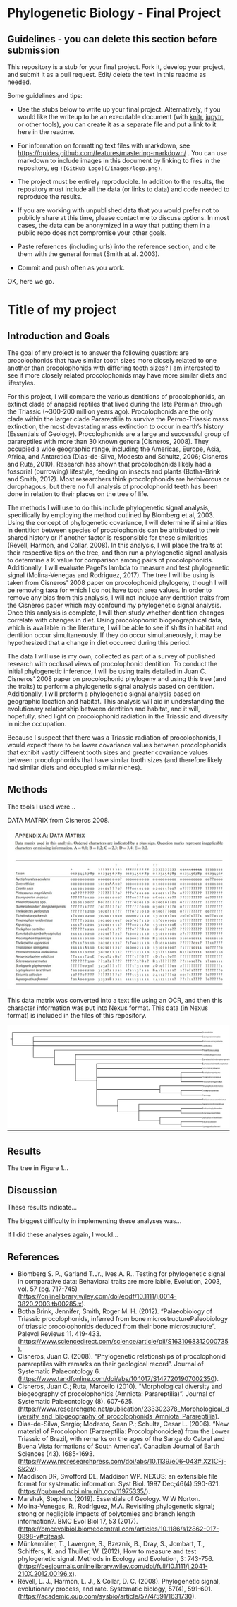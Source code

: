 # Phylogenetic Biology - Final Project

## Guidelines - you can delete this section before submission

This repository is a stub for your final project. Fork it, develop your project, and submit it as a pull request. Edit/ delete the text in this readme as needed.

Some guidelines and tips:

- Use the stubs below to write up your final project. Alternatively, if you would like the writeup to be an executable document (with [knitr](http://yihui.name/knitr/), [jupytr](http://jupyter.org/), or other tools), you can create it as a separate file and put a link to it here in the readme.

- For information on formatting text files with markdown, see https://guides.github.com/features/mastering-markdown/ . You can use markdown to include images in this document by linking to files in the repository, eg `![GitHub Logo](/images/logo.png)`.

- The project must be entirely reproducible. In addition to the results, the repository must include all the data (or links to data) and code needed to reproduce the results.

- If you are working with unpublished data that you would prefer not to publicly share at this time, please contact me to discuss options. In most cases, the data can be anonymized in a way that putting them in a public repo does not compromise your other goals.

- Paste references (including urls) into the reference section, and cite them with the general format (Smith at al. 2003).

- Commit and push often as you work.

OK, here we go.

# Title of my project

## Introduction and Goals

The goal of my project is to answer the following question: are procolophonids that have similar tooth sizes more closely related to one another than procolophonids with differing tooth sizes? I am interested to see if more closely related procolophonids may have more similar diets and lifestyles.

For this project, I will compare the various dentitions of procolophonids, an extinct clade of anapsid reptiles that lived during the late Permian through the Triassic (~300-200 million years ago). Procolophonids are the only clade within the larger clade Parareptilia to survive the Permo-Triassic mass extinction, the most devastating mass extinction to occur in earth’s history (Essentials of Geology). Procolophonids are a large and successful group of parareptiles with more than 30 known genera (Cisneros, 2008). They occupied a wide geographic range, including the Americas, Europe, Asia, Africa, and Antarctica (Dias-de-Silva, Modesto and Schultz, 2006; Cisneros and Ruta, 2010). Research has shown that procolophonids likely had a fossorial (burrowing) lifestyle, feeding on insects and plants (Botha-Brink and Smith, 2012). Most researchers think procolophonids are herbivorous or durophagous, but there no full analysis of procolophonid teeth has been done in relation to their places on the tree of life. 

The methods I will use to do this include phylogenetic signal analysis, specifically by employing the method outlined by Blomberg et al, 2003. 
Using the concept of phylogenetic covariance, I will determine if similarities in dentition between species of procolophonids can be attributed to their shared history or if another factor is responsible for these similarities (Revell, Harmon, and Collar, 2008). In this analysis, I will place the traits at their respective tips on the tree, and then run a phylogenetic signal analysis to determine a K value for comparison among pairs of procolophonids. Additionally, I will evaluate Pagel's lambda to measure and test phylogenetic signal (Molina-Venegas and Rodriguez, 2017). The tree I will be using is taken from Cisneros' 2008 paper on procolophonid phylogeny, though I will be removing taxa for which I do not have tooth area values. In order to remove any bias from this analysis, I will not include any dentition traits from the Cisneros paper which may confound my phylogenetic signal analysis. Once this analysis is complete, I will then study whether dentition changes correlate with changes in diet. Using procolophonid biogeographical data, which is available in the literature, I will be able to see if shifts in habitat and dentition occur simultaneously. If they do occur simultaneously, it may be hypothesized that a change in diet occurred during this period. 

The data I will use is my own, collected as part of a survey of published research with occlusal views of procolophonid dentition. To conduct the initial phylogenetic inference, I will be using traits detailed in Juan C. Cisneros' 2008 paper on procolophonid phylogeny and using this tree (and the traits) to perform a phylogenetic signal analysis based on dentition. Additionally, I will preform a phylogenetic signal analysis based on geographic location and habitat. This analysis will aid in understanding the evolutionary relationship between dentition and habitat, and it will, hopefully, shed light on procolophonid radiation in the Triassic and diversity in niche occupation. 


Because I suspect that there was a Triassic radiation of procolophonids, I would expect there to be lower covariance values between procolophonids that exhibit vastly different tooth sizes and greater covariance values between procolophonids that have similar tooth sizes (and therefore likely had similar diets and occupied similar niches). 

## Methods

The tools I used were... 

DATA MATRIX from Cisneros 2008. 

![Cisneros_2008_Data_Matrix](https://github.com/SelenaMart28/finalproject/blob/master/Cisneros2008DataMatrix.JPG?raw=true)

This data matrix was converted into a text file using an OCR, and then this character information was put into Nexus format. This data (in Nexus format) is included in the files of this repository. 

![Cisneros_2008_Procolophonid_Data_Matrix_Icytree](https://github.com/SelenaMart28/finalproject/blob/master/Cisneros2008ProcolophonidDataMatrixIcyTree.jpeg)

## Results

The tree in Figure 1...

## Discussion

These results indicate...

The biggest difficulty in implementing these analyses was...

If I did these analyses again, I would...

## References
- Blomberg S. P.,  Garland T.Jr.,  Ives A. R.. Testing for phylogenetic signal in comparative data: Behavioral traits are more labile, Evolution, 2003, vol. 57 (pg. 717-745)   (https://onlinelibrary.wiley.com/doi/epdf/10.1111/j.0014-3820.2003.tb00285.x).
- Botha Brink, Jennifer; Smith, Roger M. H. (2012). “Palaeobiology of Triassic procolophonids, inferred from bone microstructurePaleobiology of triassic procolophonids deduced from their bone microstructure”. Palevol Reviews 11. 419-433. (https://www.sciencedirect.com/science/article/pii/S1631068312000735).
- Cisneros, Juan C. (2008). “Phylogenetic relationships of procolophonid parareptiles with remarks on their geological record”. Journal of Systematic Palaeontology 6.
(https://www.tandfonline.com/doi/abs/10.1017/S1477201907002350).
- Cisneros, Juan C.; Ruta, Marcello (2010). “Morphological diversity and biogeography of procolophonids (Amniota: Parareptilia)”. Journal of Systematic Palaeontology (8). 		607-625. (https://www.researchgate.net/publication/233302378_Morphological_diversity_and_biogeography_of_procolophonids_Amniota_Parareptilia). 
- Dias-de-Silva, Sergio; Modesto, Sean P.; Schultz, Cesar L. (2006). “New material of Procolophon (Parareptilia: Procolophonoidea) from the Lower Triassic of Brazil, with remarks on the ages of the Sanga do Cabral and Buena Vista formations of South America”. Canadian Journal of Earth Sciences (43). 1685-1693.(https://www.nrcresearchpress.com/doi/abs/10.1139/e06-043#.X21CFj-Sk2w).
- Maddison DR, Swofford DL, Maddison WP. NEXUS: an extensible file format for systematic information. Syst Biol. 1997 Dec;46(4):590-621. (https://pubmed.ncbi.nlm.nih.gov/11975335/).
- Marshak, Stephen. (2019). Essentials of Geology. W W Norton. 
- Molina-Venegas, R., Rodríguez, M.Á. Revisiting phylogenetic signal; strong or negligible impacts of polytomies and branch length information?. BMC Evol Biol 17, 53 (2017). (https://bmcevolbiol.biomedcentral.com/articles/10.1186/s12862-017-0898-y#citeas).
- Münkemüller, T., Lavergne, S., Bzeznik, B., Dray, S., Jombart, T., Schiffers, K. and Thuiller, W. (2012), How to measure and test phylogenetic signal. Methods in Ecology and Evolution, 3: 743-756. (https://besjournals.onlinelibrary.wiley.com/doi/full/10.1111/j.2041-210X.2012.00196.x).
- Revell, L. J., Harmon, L. J., & Collar, D. C. (2008). Phylogenetic signal, evolutionary process, and rate. Systematic biology, 57(4), 591-601. (https://academic.oup.com/sysbio/article/57/4/591/1631730).

